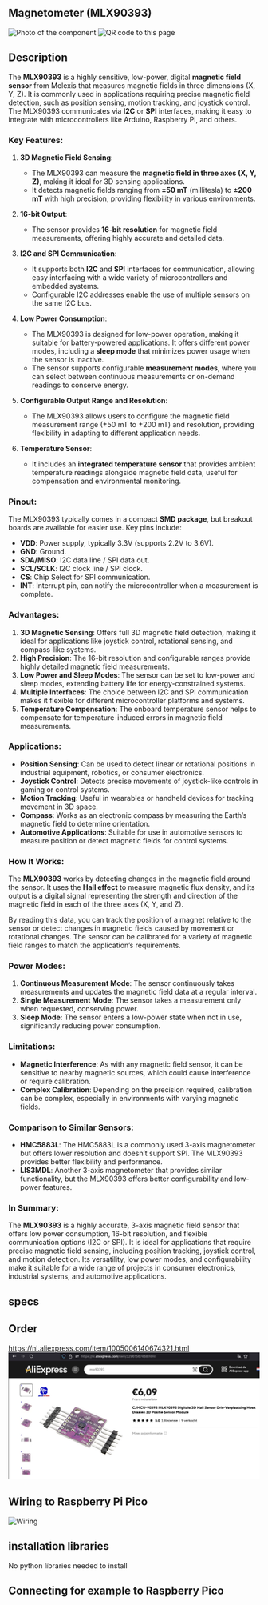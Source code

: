 ## Magnetometer (MLX90393)

<img src="MLX90393_Photo.jpeg" alt="Photo of the component">
<img src="MLX90393_QR_code.jpeg" alt="QR code to this page" width="80" height="80">

## Description
The **MLX90393** is a highly sensitive, low-power, digital **magnetic field sensor** from Melexis that measures magnetic fields in three dimensions (X, Y, Z). It is commonly used in applications requiring precise magnetic field detection, such as position sensing, motion tracking, and joystick control. The MLX90393 communicates via **I2C** or **SPI** interfaces, making it easy to integrate with microcontrollers like Arduino, Raspberry Pi, and others.

### Key Features:
1. **3D Magnetic Field Sensing**:
   - The MLX90393 can measure the **magnetic field in three axes (X, Y, Z)**, making it ideal for 3D sensing applications.
   - It detects magnetic fields ranging from **±50 mT** (millitesla) to **±200 mT** with high precision, providing flexibility in various environments.

2. **16-bit Output**:
   - The sensor provides **16-bit resolution** for magnetic field measurements, offering highly accurate and detailed data.

3. **I2C and SPI Communication**:
   - It supports both **I2C** and **SPI** interfaces for communication, allowing easy interfacing with a wide variety of microcontrollers and embedded systems.
   - Configurable I2C addresses enable the use of multiple sensors on the same I2C bus.

4. **Low Power Consumption**:
   - The MLX90393 is designed for low-power operation, making it suitable for battery-powered applications. It offers different power modes, including a **sleep mode** that minimizes power usage when the sensor is inactive.
   - The sensor supports configurable **measurement modes**, where you can select between continuous measurements or on-demand readings to conserve energy.

5. **Configurable Output Range and Resolution**:
   - The MLX90393 allows users to configure the magnetic field measurement range (±50 mT to ±200 mT) and resolution, providing flexibility in adapting to different application needs.

6. **Temperature Sensor**:
   - It includes an **integrated temperature sensor** that provides ambient temperature readings alongside magnetic field data, useful for compensation and environmental monitoring.

### Pinout:
The MLX90393 typically comes in a compact **SMD package**, but breakout boards are available for easier use. Key pins include:
- **VDD**: Power supply, typically 3.3V (supports 2.2V to 3.6V).
- **GND**: Ground.
- **SDA/MISO**: I2C data line / SPI data out.
- **SCL/SCLK**: I2C clock line / SPI clock.
- **CS**: Chip Select for SPI communication.
- **INT**: Interrupt pin, can notify the microcontroller when a measurement is complete.

### Advantages:
1. **3D Magnetic Sensing**: Offers full 3D magnetic field detection, making it ideal for applications like joystick control, rotational sensing, and compass-like systems.
2. **High Precision**: The 16-bit resolution and configurable ranges provide highly detailed magnetic field measurements.
3. **Low Power and Sleep Modes**: The sensor can be set to low-power and sleep modes, extending battery life for energy-constrained systems.
4. **Multiple Interfaces**: The choice between I2C and SPI communication makes it flexible for different microcontroller platforms and systems.
5. **Temperature Compensation**: The onboard temperature sensor helps to compensate for temperature-induced errors in magnetic field measurements.

### Applications:
- **Position Sensing**: Can be used to detect linear or rotational positions in industrial equipment, robotics, or consumer electronics.
- **Joystick Control**: Detects precise movements of joystick-like controls in gaming or control systems.
- **Motion Tracking**: Useful in wearables or handheld devices for tracking movement in 3D space.
- **Compass**: Works as an electronic compass by measuring the Earth’s magnetic field to determine orientation.
- **Automotive Applications**: Suitable for use in automotive sensors to measure position or detect magnetic fields for control systems.

### How It Works:
The **MLX90393** works by detecting changes in the magnetic field around the sensor. It uses the **Hall effect** to measure magnetic flux density, and its output is a digital signal representing the strength and direction of the magnetic field in each of the three axes (X, Y, and Z).

By reading this data, you can track the position of a magnet relative to the sensor or detect changes in magnetic fields caused by movement or rotational changes. The sensor can be calibrated for a variety of magnetic field ranges to match the application’s requirements.

### Power Modes:
1. **Continuous Measurement Mode**: The sensor continuously takes measurements and updates the magnetic field data at a regular interval.
2. **Single Measurement Mode**: The sensor takes a measurement only when requested, conserving power.
3. **Sleep Mode**: The sensor enters a low-power state when not in use, significantly reducing power consumption.

### Limitations:
- **Magnetic Interference**: As with any magnetic field sensor, it can be sensitive to nearby magnetic sources, which could cause interference or require calibration.
- **Complex Calibration**: Depending on the precision required, calibration can be complex, especially in environments with varying magnetic fields.

### Comparison to Similar Sensors:
- **HMC5883L**: The HMC5883L is a commonly used 3-axis magnetometer but offers lower resolution and doesn’t support SPI. The MLX90393 provides better flexibility and performance.
- **LIS3MDL**: Another 3-axis magnetometer that provides similar functionality, but the MLX90393 offers better configurability and low-power features.

### In Summary:
The **MLX90393** is a highly accurate, 3-axis magnetic field sensor that offers low power consumption, 16-bit resolution, and flexible communication options (I2C or SPI). It is ideal for applications that require precise magnetic field sensing, including position tracking, joystick control, and motion detection. Its versatility, low power modes, and configurability make it suitable for a wide range of projects in consumer electronics, industrial systems, and automotive applications.


## specs


## Order
<a href="https://nl.aliexpress.com/item/1005006140674321.html">https://nl.aliexpress.com/item/1005006140674321.html</a>
<img src="MLX90393_Order.jpg" alt="Photo of the Order">

## Wiring to Raspberry Pi Pico

<img src="MLX90393_Wiring.jpg" alt="Wiring" >


## installation libraries

No python libraries needed to install

## Connecting for example to Raspberry Pico



